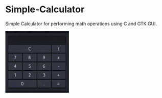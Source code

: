 # Simple-Calculator

Simple Calculator for performing math operations using C and GTK GUI.

![alt text](cCalculator.PNG)

